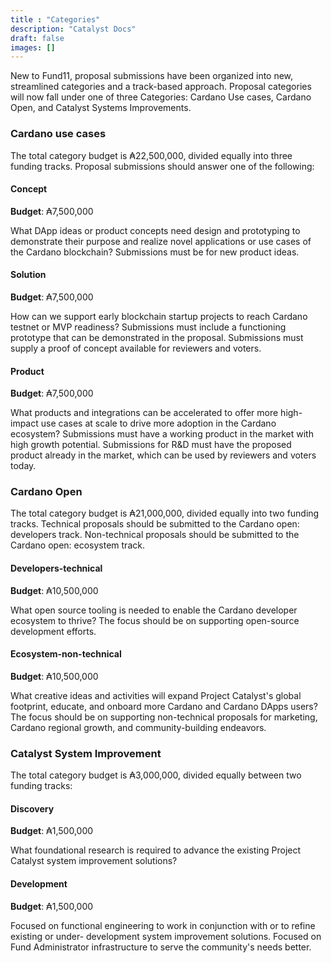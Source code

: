 ```yaml
---
title : "Categories"
description: "Catalyst Docs"
draft: false
images: []
---
```


New to Fund11, proposal submissions have been
organized into new, streamlined categories and a
track-based approach. Proposal categories will now fall
under one of three Categories: Cardano Use cases,
Cardano Open, and Catalyst Systems Improvements.

### Cardano use cases

The total category budget is ₳22,500,000, divided
equally into three funding tracks. Proposal submissions
should answer one of the following:

#### Concept

**Budget**: ₳7,500,000

What DApp ideas or product concepts need
design and prototyping to demonstrate their
purpose and realize novel applications or use
cases of the Cardano blockchain? Submissions
must be for new product ideas.

#### Solution

**Budget**: ₳7,500,000

How can we support early blockchain startup
projects to reach Cardano testnet or MVP
readiness? Submissions must include a functioning
prototype that can be demonstrated in the
proposal. Submissions must supply a proof of
concept available for reviewers and voters.

#### Product

**Budget**: ₳7,500,000

What products and integrations can be
accelerated to offer more high-impact use cases
at scale to drive more adoption in the Cardano
ecosystem? Submissions must have a working
product in the market with high growth potential.
Submissions for R&D must have the proposed
product already in the market, which can be used
by reviewers and voters today.

### Cardano Open

The total category budget is ₳21,000,000, divided
equally into two funding tracks. Technical proposals
should be submitted to the Cardano open: developers
track. Non-technical proposals should be submitted to
the Cardano open: ecosystem track.

#### Developers-technical

**Budget**: ₳10,500,000

What open source tooling is needed to enable the
Cardano developer ecosystem to thrive? The focus
should be on supporting open-source
development efforts.

#### Ecosystem-non-technical

**Budget**: ₳10,500,000

What creative ideas and activities will expand
Project Catalyst's global footprint, educate, and
onboard more Cardano and Cardano DApps users?
The focus should be on supporting non-technical
proposals for marketing, Cardano regional growth,
and community-building endeavors.

### Catalyst System Improvement

The total category budget is ₳3,000,000, divided
equally between two funding tracks:

#### Discovery

**Budget**: ₳1,500,000

What foundational research is required to advance
the existing Project Catalyst system improvement
solutions?

#### Development

**Budget**: ₳1,500,000

Focused on functional engineering to work in
conjunction with or to refine existing or under-
development system improvement solutions.
Focused on Fund Administrator infrastructure to
serve the community's needs better.